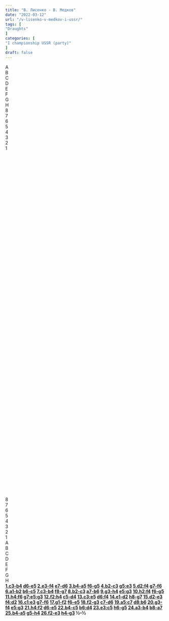 ```yaml
---
title: "В. Лисенко - В. Медков"
date: "2022-03-12"
url: "/v-lisenko-v-medkov-i-ussr/"
tags: [
"Draughts"
]
categories: [
"I championship USSR (party)"
]
draft: false
---
```


<!--more-->

<link rel="stylesheet" href="https://use.fontawesome.com/releases/v5.5.0/css/all.css"
          integrity="sha384-B4dIYHKNBt8Bc12p+WXckhzcICo0wtJAoU8YZTY5qE0Id1GSseTk6S+L3BlXeVIU" crossorigin="anonymous">
<div class="flex_div">
    <div>
        <div id="main">
            <div id="header">
                <div></div>
                <div>A</div>
                <div>B</div>
                <div>C</div>
                <div>D</div>
                <div>E</div>
                <div>F</div>
                <div>G</div>
                <div>H</div>
                <div></div>
            </div>
            <div id="content">
                <div id="left">
                    <div>8</div>
                    <div>7</div>
                    <div>6</div>
                    <div>5</div>
                    <div>4</div>
                    <div>3</div>
                    <div>2</div>
                    <div>1</div>
                </div>
                <div id="board">
                    <div>&nbsp;</div>
                    <div>&nbsp;</div>
                    <div>&nbsp;</div>
                    <div>&nbsp;</div>
                    <div>&nbsp;</div>
                    <div>&nbsp;</div>
                    <div>&nbsp;</div>
                    <div>&nbsp;</div>
                    <div>&nbsp;</div>
                    <div>&nbsp;</div>
                    <div>&nbsp;</div>
                    <div>&nbsp;</div>
                    <div>&nbsp;</div>
                    <div>&nbsp;</div>
                    <div>&nbsp;</div>
                    <div>&nbsp;</div>
                    <div>&nbsp;</div>
                    <div>&nbsp;</div>
                    <div>&nbsp;</div>
                    <div>&nbsp;</div>
                    <div>&nbsp;</div>
                    <div>&nbsp;</div>
                    <div>&nbsp;</div>
                    <div>&nbsp;</div>
                    <div>&nbsp;</div>
                    <div>&nbsp;</div>
                    <div>&nbsp;</div>
                    <div>&nbsp;</div>
                    <div>&nbsp;</div>
                    <div>&nbsp;</div>
                    <div>&nbsp;</div>
                    <div>&nbsp;</div>
                    <div>&nbsp;</div>
                    <div>&nbsp;</div>
                    <div>&nbsp;</div>
                    <div>&nbsp;</div>
                    <div>&nbsp;</div>
                    <div>&nbsp;</div>
                    <div>&nbsp;</div>
                    <div>&nbsp;</div>
                    <div>&nbsp;</div>
                    <div>&nbsp;</div>
                    <div>&nbsp;</div>
                    <div>&nbsp;</div>
                    <div>&nbsp;</div>
                    <div>&nbsp;</div>
                    <div>&nbsp;</div>
                    <div>&nbsp;</div>
                    <div>&nbsp;</div>
                    <div>&nbsp;</div>
                    <div>&nbsp;</div>
                    <div>&nbsp;</div>
                    <div>&nbsp;</div>
                    <div>&nbsp;</div>
                    <div>&nbsp;</div>
                    <div>&nbsp;</div>
                    <div>&nbsp;</div>
                    <div>&nbsp;</div>
                    <div>&nbsp;</div>
                    <div>&nbsp;</div>
                    <div>&nbsp;</div>
                    <div>&nbsp;</div>
                    <div>&nbsp;</div>
                    <div>&nbsp;</div>
                </div>
                <div id="right">
                    <div>8</div>
                    <div>7</div>
                    <div>6</div>
                    <div>5</div>
                    <div>4</div>
                    <div>3</div>
                    <div>2</div>
                    <div>1</div>
                </div>
            </div>
            <div id="footer">
                <div></div>
                <div>A</div>
                <div>B</div>
                <div>C</div>
                <div>D</div>
                <div>E</div>
                <div>F</div>
                <div>G</div>
                <div>H</div>
                <div></div>
            </div>
        </div>
        <div class="buttons">
            <i class="fas fa-step-backward" onclick="toStart()"></i>
            <i class="fas fa-chevron-circle-left" onclick="prev()"></i>
            <i class="fas fa-chevron-circle-right" onclick="next()"></i>
            <i class="fas fa-step-forward" onclick="toEnd()"></i>
        </div>
    </div>
    <div id="partyText"><strong><a href="javascript:moveTo(1)">1.c3-b4</a> <a href="javascript:moveTo(2)">d6-e5</a> 
<a href="javascript:moveTo(3)">2.e3-f4</a> <a href="javascript:moveTo(4)">e7-d6</a> 
<a href="javascript:moveTo(5)">3.b4-a5</a> <a href="javascript:moveTo(6)">f6-g5</a> 
<a href="javascript:moveTo(7)">4.b2-c3</a> <a href="javascript:moveTo(8)">g5:e3</a> 
<a href="javascript:moveTo(9)">5.d2:f4</a> <a href="javascript:moveTo(10)">g7-f6</a> 
<a href="javascript:moveTo(11)">6.a1-b2</a> <a href="javascript:moveTo(12)">b6-c5</a> 
<a href="javascript:moveTo(13)">7.c3-b4</a> <a href="javascript:moveTo(14)">f8-g7</a> 
<a href="javascript:moveTo(15)">8.b2-c3</a> <a href="javascript:moveTo(16)">a7-b6</a> 
<a href="javascript:moveTo(17)">9.g3-h4</a> <a href="javascript:moveTo(18)">e5:g3</a> 
<a href="javascript:moveTo(19)">10.h2:f4</a> <a href="javascript:moveTo(20)">f6-g5</a> 
<a href="javascript:moveTo(21)">11.h4:f6</a> <a href="javascript:moveTo(22)">g7:e5:g3</a> 
<a href="javascript:moveTo(23)">12.f2:h4</a> <a href="javascript:moveTo(24)">c5-d4</a> 
<a href="javascript:moveTo(25)">13.c3:e5</a> <a href="javascript:moveTo(26)">d6:f4</a> 
<a href="javascript:moveTo(27)">14.e1-d2</a> <a href="javascript:moveTo(28)">h8-g7</a> 
<a href="javascript:moveTo(29)">15.d2-e3</a> <a href="javascript:moveTo(30)">f4:d2</a> 
<a href="javascript:moveTo(31)">16.c1:e3</a> <a href="javascript:moveTo(32)">g7-f6</a> 
<a href="javascript:moveTo(33)">17.g1-f2</a> <a href="javascript:moveTo(34)">f6-e5</a> 
<a href="javascript:moveTo(35)">18.f2-g3</a> <a href="javascript:moveTo(36)">c7-d6</a> 
<a href="javascript:moveTo(37)">19.a5:c7</a> <a href="javascript:moveTo(38)">d8:b6</a> 
<a href="javascript:moveTo(39)">20.g3-f4</a> <a href="javascript:moveTo(40)">e5:g3</a> 
<a href="javascript:moveTo(41)">21.h4:f2</a> <a href="javascript:moveTo(42)">d6-e5</a> 
<a href="javascript:moveTo(43)">22.b4-c5</a> <a href="javascript:moveTo(44)">b6:d4</a> 
<a href="javascript:moveTo(45)">23.e3:c5</a> <a href="javascript:moveTo(46)">h6-g5</a> 
<a href="javascript:moveTo(47)">24.a3-b4</a> <a href="javascript:moveTo(48)">b8-a7</a> 
<a href="javascript:moveTo(49)">25.b4-a5</a> <a href="javascript:moveTo(50)">g5-h4</a> 
<a href="javascript:moveTo(51)">26.f2-e3</a> <a href="javascript:moveTo(52)">h4-g3</a> &frac12;&ndash;&frac12;</strong>
    </div>
</div>
<script type="text/javascript" src="/js/party.js"></script>
